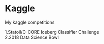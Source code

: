 # Kaggle
My kaggle competitions

1.Statoil/C-CORE Iceberg Classifier Challenge   <br />  2.2018 Data Science Bowl 
